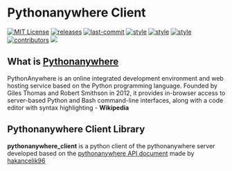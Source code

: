 # Pythonanywhere Client

[![MIT License](https://img.shields.io/github/license/hakancelik96/pythonanywhere-client.svg)](https://github.com/hakancelik96/pythonanywhere-client/blob/master/LICENSE) [![releases](https://img.shields.io/github/release/hakancelik96/pythonanywhere-client.svg)](https://github.com/hakancelik96/pythonanywhere-client/releases) [![last-commit](https://img.shields.io/github/last-commit/hakancelik96/pythonanywhere-client.svg)](https://github.com/hakancelik96/pythonanywhere-client/commits/master) [![style](https://img.shields.io/badge/style-black-black)](https://github.com/psf/black) [![style](https://img.shields.io/badge/style-isort-lightgrey)](https://github.com/timothycrosley/isort) [![style](https://img.shields.io/badge/style-unimport-red)](https://github.com/hakancelik96/unimport) [![contributors](https://img.shields.io/github/contributors/hakancelik96/pythonanywhere-client)](https://github.com/hakancelik96/pythonanywhere-client/graphs/contributors) ![](https://pepy.tech/badge/steem-connect)

## What is [Pythonanywhere](https://www.pythonanywhere.com/)

PythonAnywhere is an online integrated development environment and web hosting service based on the Python programming language. Founded by Giles Thomas and Robert Smithson in 2012, it provides in-browser access to server-based Python and Bash command-line interfaces, along with a code editor with syntax highlighting - **Wikipedia**

## Pythonanywhere Client Library

**pythonanywhere\_client** is a python client of the pythonanywhere server developed based on the [pythonanywhere API document](https://help.pythonanywhere.com/pages/API/) made by [hakancelik96](https://github.com/hakancelik96/pythonanywhere-client)

